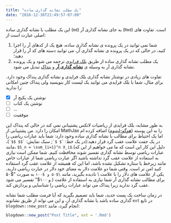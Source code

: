 ```yaml
---
title: "یک مطلب نشانه گذاری ساده"
date: "2016-12-30T21:49:57-07:00"
---
```


این یک مطلب با نشانه گذاری ساده (`md`) به جای نشانه گذاری آر (`Rmd`) است. تفاوت های اصلی عبارت است از:

1. شما نمی توانید در یک پرونده ی نشانه گذاری ساده، هیچ یک از کدهای آر را اجرا کنید، در حالی که در یک پرونده ی نشانه گذاری آر، می توانید دسته های کد آر را قرار دهید؛
2. یک مطلب نشانه گذاری ساده از طریق [بلک فرایدی](https://gohugo.io/overview/configuration/) ترجمه می شود و یک پرونده نشانه گذاری آر به وسیله ی [**نشانه گذاری آر**](http://rmarkdown.rstudio.com) و [پنداک](http://pandoc.org) تبدیل می شود.

تفاوت های زیادی در نوشتار نشانه گذاری بلک فرایدی و نشانه گذاری پنداک وجود دارد. برای مثال، شما با بلک فرایدی می توانید یک لیست کار بنویسید ولی پنداک چنین امکانی را ندارید:

- [x] نوشتن یک پکیج آر
- [ ] نوشتن یک کتاب
- [ ] ...
- [ ] موفقیت

به طور مشابه، بلک فرایدی از ریاضیات لاتکس پشتیبانی نمی کند در حالی که پنداک این امکان را دارد. من پشتیبانی از MathJax را به این پوسته ([هوگو-لیتیوم](https://github.com/yihui/hugo-lithium)) اضافه کرده ام اما یک احتیاط برای مطالب با نشانه گذاری ساده وجود دارد: شما باید عبارات ریاضی را در یک جفت علامت عقب گرد قرار دهید:(در یک خط: `` `$ $` ``; سبک نمایش: `` `$$ $$` ``)، مانند، `$S_n = \sum_{i=1}^n X_i$`.(دلیل این کار این است که ما می خواهیم از این که عبارات ریاضی توسط نشانه گذاری تفسیر شوند محافظت کنیم. شما ممکن است نیازی به استفاده از علامت عقب گرد نداشته باشید اگر عبارت ریاضی شما از عبارات خاص مانند زیرخط یا ستاره تشکیل نشده باشد، اما این که همیشه از علامت عقب گرد استفاده کنید امن تر است. وقتی شما دو علامت دلار به معنای خود دلار در عبارت ریاضی دارید، یکی از علامت های دلار را با علامت \ نادیده بگیرید، مانند `\$۵۰ و $۱۰۰` به صورت "\$۵۰ و ۱۰۰$" تفسیر می شود.) برای مطالب نشانه گذاری آر شما نیازی به استفاده از علامت عقب گرد ندارید زیرا پنداک می تواند عبارات ریاضی را شناسایی و پردازش کند.

در زمان ساخت یک پست جدید، شما باید تصمیم بگیرید که آیا فرمت مطلب شما نشانه گذاری ساده باشد یا نشانه گذاری آر، و این می تواند از طریق نشانوند `ext` در تابع `blogdown::new_post` انجام گیرد، مانند:

```r
blogdown::new_post("Post Title", ext = '.Rmd')
```

